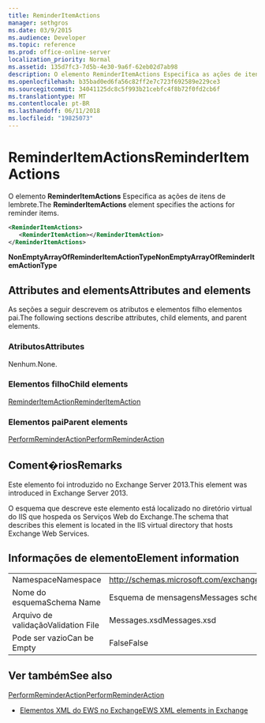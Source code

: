 ```yaml
---
title: ReminderItemActions
manager: sethgros
ms.date: 03/9/2015
ms.audience: Developer
ms.topic: reference
ms.prod: office-online-server
localization_priority: Normal
ms.assetid: 135d7fc3-7d5b-4e30-9a6f-62eb02d7ab98
description: O elemento ReminderItemActions Especifica as ações de itens de lembrete.
ms.openlocfilehash: b35bad0ed6fa56c82ff2e7c723f692589e229ce3
ms.sourcegitcommit: 34041125dc8c5f993b21cebfc4f8b72f0fd2cb6f
ms.translationtype: MT
ms.contentlocale: pt-BR
ms.lasthandoff: 06/11/2018
ms.locfileid: "19825073"
---
```

# <a name="reminderitemactions"></a><span data-ttu-id="f7f95-103">ReminderItemActions</span><span class="sxs-lookup"><span data-stu-id="f7f95-103">ReminderItemActions</span></span>

<span data-ttu-id="f7f95-104">O elemento **ReminderItemActions** Especifica as ações de itens de lembrete.</span><span class="sxs-lookup"><span data-stu-id="f7f95-104">The **ReminderItemActions** element specifies the actions for reminder items.</span></span> 
  
```XML
<ReminderItemActions>
   <ReminderItemAction></ReminderItemAction>
</ReminderItemActions>
```

 <span data-ttu-id="f7f95-105">**NonEmptyArrayOfReminderItemActionType**</span><span class="sxs-lookup"><span data-stu-id="f7f95-105">**NonEmptyArrayOfReminderItemActionType**</span></span>
## <a name="attributes-and-elements"></a><span data-ttu-id="f7f95-106">Attributes and elements</span><span class="sxs-lookup"><span data-stu-id="f7f95-106">Attributes and elements</span></span>

<span data-ttu-id="f7f95-107">As seções a seguir descrevem os atributos e elementos filho elementos pai.</span><span class="sxs-lookup"><span data-stu-id="f7f95-107">The following sections describe attributes, child elements, and parent elements.</span></span>
  
### <a name="attributes"></a><span data-ttu-id="f7f95-108">Atributos</span><span class="sxs-lookup"><span data-stu-id="f7f95-108">Attributes</span></span>

<span data-ttu-id="f7f95-109">Nenhum.</span><span class="sxs-lookup"><span data-stu-id="f7f95-109">None.</span></span>
  
### <a name="child-elements"></a><span data-ttu-id="f7f95-110">Elementos filho</span><span class="sxs-lookup"><span data-stu-id="f7f95-110">Child elements</span></span>

[<span data-ttu-id="f7f95-111">ReminderItemAction</span><span class="sxs-lookup"><span data-stu-id="f7f95-111">ReminderItemAction</span></span>](reminderitemaction.md)
  
### <a name="parent-elements"></a><span data-ttu-id="f7f95-112">Elementos pai</span><span class="sxs-lookup"><span data-stu-id="f7f95-112">Parent elements</span></span>

[<span data-ttu-id="f7f95-113">PerformReminderAction</span><span class="sxs-lookup"><span data-stu-id="f7f95-113">PerformReminderAction</span></span>](performreminderaction.md)
  
## <a name="remarks"></a><span data-ttu-id="f7f95-114">Coment�rios</span><span class="sxs-lookup"><span data-stu-id="f7f95-114">Remarks</span></span>

<span data-ttu-id="f7f95-115">Este elemento foi introduzido no Exchange Server 2013.</span><span class="sxs-lookup"><span data-stu-id="f7f95-115">This element was introduced in Exchange Server 2013.</span></span>
  
<span data-ttu-id="f7f95-116">O esquema que descreve este elemento está localizado no diretório virtual do IIS que hospeda os Serviços Web do Exchange.</span><span class="sxs-lookup"><span data-stu-id="f7f95-116">The schema that describes this element is located in the IIS virtual directory that hosts Exchange Web Services.</span></span>
  
## <a name="element-information"></a><span data-ttu-id="f7f95-117">Informações de elemento</span><span class="sxs-lookup"><span data-stu-id="f7f95-117">Element information</span></span>

|||
|:-----|:-----|
|<span data-ttu-id="f7f95-118">Namespace</span><span class="sxs-lookup"><span data-stu-id="f7f95-118">Namespace</span></span>  <br/> |http://schemas.microsoft.com/exchange/services/2006/messages  <br/> |
|<span data-ttu-id="f7f95-119">Nome do esquema</span><span class="sxs-lookup"><span data-stu-id="f7f95-119">Schema Name</span></span>  <br/> |<span data-ttu-id="f7f95-120">Esquema de mensagens</span><span class="sxs-lookup"><span data-stu-id="f7f95-120">Messages schema</span></span>  <br/> |
|<span data-ttu-id="f7f95-121">Arquivo de validação</span><span class="sxs-lookup"><span data-stu-id="f7f95-121">Validation File</span></span>  <br/> |<span data-ttu-id="f7f95-122">Messages.xsd</span><span class="sxs-lookup"><span data-stu-id="f7f95-122">Messages.xsd</span></span>  <br/> |
|<span data-ttu-id="f7f95-123">Pode ser vazio</span><span class="sxs-lookup"><span data-stu-id="f7f95-123">Can be Empty</span></span>  <br/> |<span data-ttu-id="f7f95-124">False</span><span class="sxs-lookup"><span data-stu-id="f7f95-124">False</span></span>  <br/> |
   
## <a name="see-also"></a><span data-ttu-id="f7f95-125">Ver também</span><span class="sxs-lookup"><span data-stu-id="f7f95-125">See also</span></span>



[<span data-ttu-id="f7f95-126">PerformReminderAction</span><span class="sxs-lookup"><span data-stu-id="f7f95-126">PerformReminderAction</span></span>](performreminderaction.md)


- [<span data-ttu-id="f7f95-127">Elementos XML do EWS no Exchange</span><span class="sxs-lookup"><span data-stu-id="f7f95-127">EWS XML elements in Exchange</span></span>](ews-xml-elements-in-exchange.md)

